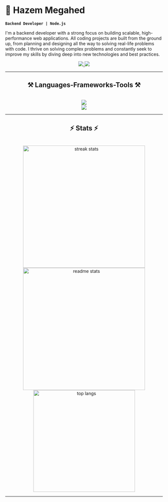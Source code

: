 # 👋 Hazem Megahed

**`Backend Developer | Node.js`**

I'm a backend developer with a strong focus on building scalable, high-performance web applications. All coding projects are built from the ground up, from planning and designing all the way to solving real-life problems with code. I thrive on solving complex problems and constantly seek to improve my skills by diving deep into new technologies and best practices.

   <p align="center">
 
<a href="mailto:hazem.megahed.2001@gmail.com">
    <img src="https://img.shields.io/badge/Gmail-333333?style=for-the-badge&logo=gmail&logoColor=red" />
  </a>
  <a href="https://www.linkedin.com/in/hazemmegahed" target="_blank">
    <img src="https://img.shields.io/badge/LinkedIn-0077B5?style=for-the-badge&logo=linkedin&logoColor=white" target="_blank" />
  </a>
   </p>

---

<h2 align="center">⚒️ Languages-Frameworks-Tools ⚒️</h2>
<br/>
<div align="center">
    <img src="https://skillicons.dev/icons?i=html,css,js,ts,nodejs,express,mongodb,postgres" /><br>
    <img src="https://skillicons.dev/icons?i=ubuntu,vscode,github,git,postman,prisma" />
</div>

---

<h2 align="center">⚡ Stats ⚡</h2>
<br>
<div align=center>
  <img width=390 src="https://github-readme-streak-stats-salesp07.vercel.app/?user=HazemSarhan&count_private=true&theme=react&border_radius=10" alt="streak stats"/> <br/>
  <img width=390 src="https://github-readme-stats-salesp07.vercel.app/api?username=HazemSarhan&count_private=true&show_icons=true&theme=react&rank_icon=github&border_radius=10" alt="readme stats" />
  <br/>
  <img width=325 align="center" src="https://github-readme-stats-salesp07.vercel.app/api/top-langs/?username=HazemSarhan&hide=HTML&langs_count=8&layout=compact&theme=react&border_radius=10&size_weight=0.5&count_weight=0.5&exclude_repo=github-readme-stats" alt="top langs" />
</div>

---
